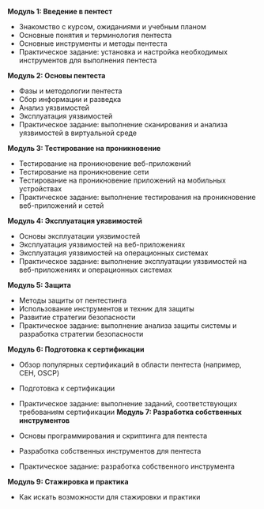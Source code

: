 **Модуль 1: Введение в пентест**

-   Знакомство с курсом, ожиданиями и учебным планом
-   Основные понятия и терминология пентеста
-   Основные инструменты и методы пентеста
-   Практическое задание: установка и настройка необходимых инструментов для выполнения пентеста

**Модуль 2: Основы пентеста**

-   Фазы и методологии пентеста
-   Сбор информации и разведка
-   Анализ уязвимостей
-   Эксплуатация уязвимостей
-   Практическое задание: выполнение сканирования и анализа уязвимостей в виртуальной среде

**Модуль 3: Тестирование на проникновение**

-   Тестирование на проникновение веб-приложений
-   Тестирование на проникновение сети
-   Тестирование на проникновение приложений на мобильных устройствах
-   Практическое задание: выполнение тестирования на проникновение веб-приложений и сетей

**Модуль 4: Эксплуатация уязвимостей**

-   Основы эксплуатации уязвимостей
-   Эксплуатация уязвимостей на веб-приложениях
-   Эксплуатация уязвимостей на операционных системах
-   Практическое задание: выполнение эксплуатации уязвимостей на веб-приложениях и операционных системах

**Модуль 5: Защита**

-   Методы защиты от пентестинга
-   Использование инструментов и техник для защиты
-   Развитие стратегии безопасности
-   Практическое задание: выполнение анализа защиты системы и разработка стратегии безопасности

**Модуль 6: Подготовка к сертификации**

-   Обзор популярных сертификаций в области пентеста (например, CEH, OSCP)
-   Подготовка к сертификации
- Практическое задание: выполнение заданий, соответствующих требованиям сертификации
**Модуль 7: Разработка собственных инструментов**

-   Основы программирования и скриптинга для пентеста
-   Разработка собственных инструментов для пентеста
-   Практическое задание: разработка собственного инструмента

**Модуль 9: Стажировка и практика**

-   Как искать возможности для стажировки и практики
